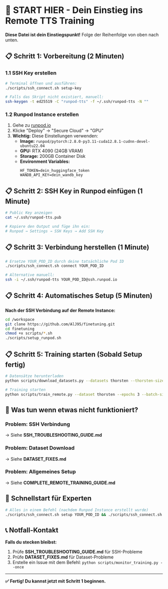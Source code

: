 # 🚀 START HIER - Dein Einstieg ins Remote TTS Training

**Diese Datei ist dein Einstiegspunkt!** Folge der Reihenfolge von oben nach unten.

## 📋 Schritt 1: Vorbereitung (2 Minuten)

### 1.1 SSH Key erstellen
```bash
# Terminal öffnen und ausführen:
./scripts/ssh_connect.sh setup-key

# Falls das Skript nicht existiert, manuell:
ssh-keygen -t ed25519 -C "runpod-tts" -f ~/.ssh/runpod-tts -N ""
```

### 1.2 Runpod Instance erstellen
1. Gehe zu [runpod.io](https://runpod.io)
2. Klicke "Deploy" → "Secure Cloud" → "GPU"
3. **Wichtig:** Diese Einstellungen verwenden:
   - **Image:** `runpod/pytorch:2.8.0-py3.11-cuda12.8.1-cudnn-devel-ubuntu22.04`
   - **GPU:** RTX 4090 (24GB VRAM)
   - **Storage:** 200GB Container Disk
   - **Environment Variables:**
     ```
     HF_TOKEN=dein_huggingface_token
     WANDB_API_KEY=dein_wandb_key
     ```

## 📋 Schritt 2: SSH Key in Runpod einfügen (1 Minute)

```bash
# Public Key anzeigen
cat ~/.ssh/runpod-tts.pub

# Kopiere den Output und füge ihn ein:
# Runpod → Settings → SSH Keys → Add SSH Key
```

## 📋 Schritt 3: Verbindung herstellen (1 Minute)

```bash
# Ersetze YOUR_POD_ID durch deine tatsächliche Pod ID
./scripts/ssh_connect.sh connect YOUR_POD_ID

# Alternative manuell:
ssh -i ~/.ssh/runpod-tts YOUR_POD_ID@ssh.runpod.io
```

## 📋 Schritt 4: Automatisches Setup (5 Minuten)

**Nach der SSH Verbindung auf der Remote Instance:**
```bash
cd /workspace
git clone https://github.com/AlJ95/finetuning.git
cd finetuning
chmod +x scripts/*.sh
./scripts/setup_runpod.sh
```

## 📋 Schritt 5: Training starten (Sobald Setup fertig)

```bash
# Datensätze herunterladen
python scripts/download_datasets.py --datasets thorsten --thorsten-size 1000

# Training starten
python scripts/train_remote.py --dataset thorsten --epochs 3 --batch-size 2
```

## 🎯 Was tun wenn etwas nicht funktioniert?

### Problem: SSH Verbindung
→ Siehe **SSH_TROUBLESHOOTING_GUIDE.md**

### Problem: Dataset Download
→ Siehe **DATASET_FIXES.md**

### Problem: Allgemeines Setup
→ Siehe **COMPLETE_REMOTE_TRAINING_GUIDE.md**

## 🚀 Schnellstart für Experten

```bash
# Alles in einem Befehl (nachdem Runpod Instance erstellt wurde)
./scripts/ssh_connect.sh setup YOUR_POD_ID && ./scripts/ssh_connect.sh train YOUR_POD_ID thorsten 3
```

## 📞 Notfall-Kontakt

**Falls du stecken bleibst:**
1. Prüfe **SSH_TROUBLESHOOTING_GUIDE.md** für SSH-Probleme
2. Prüfe **DATASET_FIXES.md** für Dataset-Probleme
3. Erstelle ein Issue mit dem Befehl: `python scripts/monitor_training.py --once`

---

**✅ Fertig! Du kannst jetzt mit Schritt 1 beginnen.**
